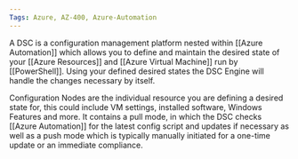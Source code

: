 ```yaml
---
Tags: Azure, AZ-400, Azure-Automation
---
```

A DSC is a configuration management platform nested within [[Azure Automation]]  which allows you to define and maintain the desired state of your [[Azure Resources]] and [[Azure Virtual Machine]] run by [[PowerShell]]. Using your defined desired states the DSC Engine will handle the changes necessary by itself.

Configuration Nodes are the individual resource you are defining a desired state for, this could include VM settings, installed software,  Windows Features and more. It contains a pull mode, in which the DSC checks [[Azure Automation]] for the latest config script and updates if necessary as well as a push mode which is typically manually initiated for a one-time update or an immediate compliance.
